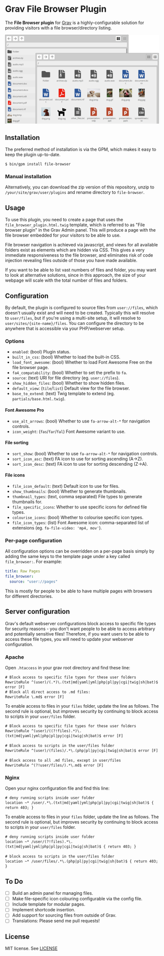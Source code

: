 # Grav File Browser Plugin

The **File Browser plugin** for [Grav](http://github.com/getgrav/grav) is a highly-configurable solution for providing visitors with a file browser/directory listing.

![](assets/views-slim.png)

## Installation

The preferred method of installation is via the GPM, which makes it easy to keep the plugin up-to-date.

```
$ bin/gpm install file-browser
```

### Manual installation

Alternatively, you can download the zip version of this repository, unzip to `/your/site/grav/user/plugins` and rename directory to `file-browser`.

## Usage

To use this plugin, you need to create a page that uses the `file_browser_plugin.html.twig` template, which is referred to as "File browser plugin" in the Grav Admin panel. This will produce a page with the file browser embedded for your visitors to be able to use.

File browser navigation is achieved via javascript, and views for all available folders exist as elements which are hidden via CSS. This gives a very immediate responsiveness to the file browser, and eliminates risk of code injection revealing files outside of those you have made available.

If you want to be able to list vast numbers of files and folder, you may want to look at alternative solutions, since in this approach, the size of your webpage will scale with the total number of files and folders.


## Configuration

By default, the plugin is configured to source files from `user://files`, which doesn't usually exist and will need to be created. Typically this will resolve to `user/files`, but if you're using a multi-site setup, it will resolve to `user/sites/{site-name}/files`. You can configure the directory to be anywhere that is accessible via your PHP/webserver setup.

### Options

- `enabled`: (bool) Plugin status.
- `built_in_css`: (bool) Whether to load the built-in CSS.
- `load_font_awesome`: (bool) Whether to load Font Awesome Free on the file browser page.
- `fa4_compatability`: (bool) Whether to set the prefix to `fa`.
- `source`: (text) URI for file directory (eg. `user://files`).
- `show_hidden_files`: (bool) Whether to show hidden files.
- `default_view`: (`tile`/`list`) Default view for the file browser.
- `base_to_extend`: (text) Twig template to extend (eg. `partials/base.html.twig`).

#### Font Awesome Pro

- `use_alt_arrows`: (bool) Whether to use `fa-arrow-alt-*` for navigation controls.
- `icon_weight`: (`fas`/`far`/`fal`) Font Awesome variant to use.


#### File sorting

- `sort_show`: (bool) Whether to use `fa-arrow-alt-*` for navigation controls.
- `sort_icon_asc`: (text) FA icon to use for sorting ascending (A->Z).
- `sort_icon_desc`: (text) FA icon to use for sorting descending (Z->A).

#### File icons

- `file_icon_default`: (text) Default icon to use for files.
- `show_thumbnails`: (bool) Whether to generate thumbnails.
- `thumbnail_types`: (text, comma separated) File types to generate thumbnails for.
- `file_specific_icons`: Whether to use specific icons for defined file types.
- `colourise_icons`: (bool) Whether to colourise specific icon types.
- `file_icon_types`: (list) Font Awesome icon: comma-separated list of extensions (eg. `fa-file-video: 'mp4, mov'`).


### Per-page configuration

All configuration options can be overridden on a per-page basis simply by adding the same keys to the template page under a key called `file_browser:`. For example:

```yaml
title: Raw Pages
file_browser:
  source: "user://pages"
```

This is mostly for people to be able to have multiple pages with browsers for different directories.


## Server configuration

Grav's default webserver configurations block access to specific file types for security reasons - you don't want people to be able to access arbitrary and potentially sensitive files!
Therefore, if you want users to be able to access these file types, you will need to update your webserver configuration.

### Apache

Open `.htaccess` in your grav root directory and find these line:

```htaccess
# Block access to specific file types for these user folders
RewriteRule ^(user)/(.*)\.(txt|md|yaml|yml|php|pl|py|cgi|twig|sh|bat)$ error [F]
# Block all direct access to .md files:
RewriteRule \.md$ error [F]
```

To enable access to files in your `files` folder, update the line as follows. The second rule is optional, but improves security by continuing to block access to scripts in your `user/files` folder. 

```htaccess
# Block access to specific file types for these user folders
RewriteRule ^(user)/((?!files).*)\.(txt|md|yaml|yml|php|pl|py|cgi|twig|sh|bat)$ error [F]

# Block access to scripts in the user/files folder
RewriteRule ^(user)/(files)/.*\.(php|pl|py|cgi|twig|sh|bat)$ error [F]

# Block access to all .md files, except in user/files
RewriteRule ^(?!user/files/).*\.md$ error [F]
```


### Nginx

Open your nginx configuration file and find this line:

```nginx
# deny running scripts inside user folder
location ~* /user/.*\.(txt|md|yaml|yml|php|pl|py|cgi|twig|sh|bat)$ { return 403; }
```

To enable access to files in your `files` folder, update the line as follows. The second rule is optional, but improves security by continuing to block access to scripts in your `user/files` folder.

```nginx
# deny running scripts inside user folder
location ~* /user/(?!files).*\.(txt|md|yaml|yml|php|pl|py|cgi|twig|sh|bat)$ { return 403; }

# block access to scripts in the user/files folder
location ~* /user/files/.*\.(php|pl|py|cgi|twig|sh|bat)$ { return 403; }
```


## To Do

- [ ] Build an admin panel for managing files.
- [ ] Make file-specific icon colouring configurable via the config file.
- [ ] Include template for modular pages.
- [ ] Implement shortcode insertion.
- [ ] Add support for sourcing files from outside of Grav.
- [ ] Translations: Please send me pull requests!

## License

MIT license. See [LICENSE](LICENSE)
